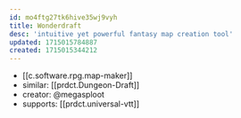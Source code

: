 ```yaml
---
id: mo4ftg27tk6hive35wj9vyh
title: Wonderdraft
desc: 'intuitive yet powerful fantasy map creation tool'
updated: 1715015784887
created: 1715015344212
---
```


- [[c.software.rpg.map-maker]]
- similar: [[prdct.Dungeon-Draft]]
- creator: @megasploot
- supports: [[prdct.universal-vtt]]